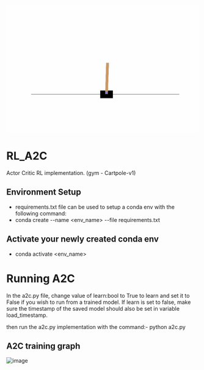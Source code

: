 ![image](./assets/gym_animation.gif)

# RL_A2C
Actor Critic RL implementation. (gym - Cartpole-v1)


## Environment Setup

- requirements.txt file can be used to setup a conda env with the following command:
- conda create --name <env_name> --file requirements.txt

## Activate your newly created conda env

- conda activate <env_name>

# Running A2C
In the a2c.py file, change value of learn:bool to True to learn and set it to False if you wish to run from a trained model. 
If learn is set to false, make sure the timestamp of the saved model should also be set in variable load_timestamp.

then run the a2c.py implementation with the command:- python a2c.py


## A2C training graph
![image](https://github.com/mishraanuraagx/RL_A2C/assets/24863779/f27b278f-60d8-441e-a833-8c29f2c39490)

